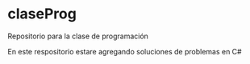# claseProg
Repositorio para la clase de programación

En este respositorio estare agregando soluciones de problemas en C#

